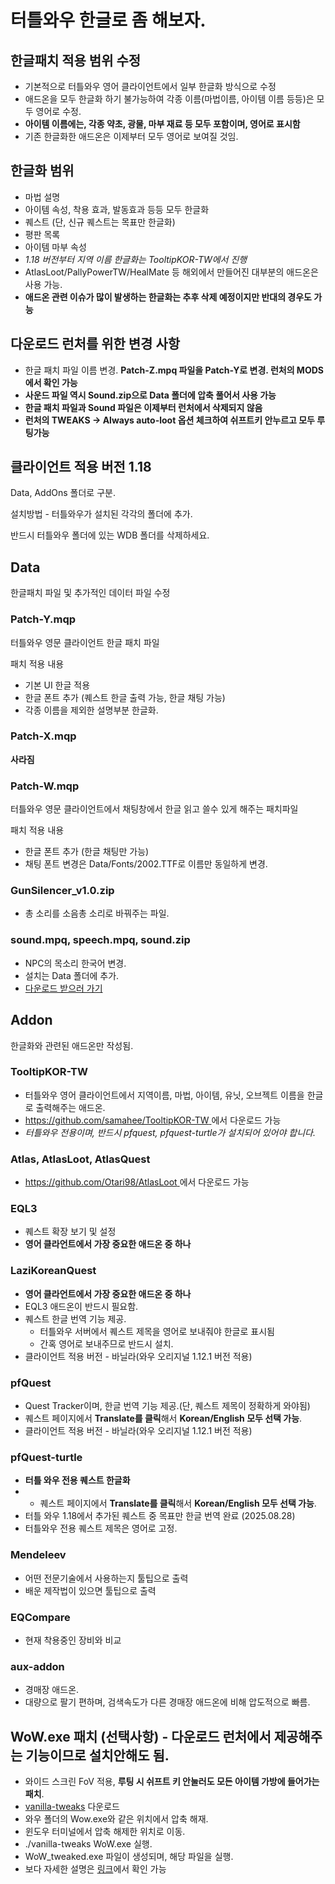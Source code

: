 # 터틀와우 한글로 좀 해보자.

## 한글패치 적용 범위 수정
* 기본적으로 터틀와우 영어 클라이언트에서 일부 한글화 방식으로 수정
* 애드온을 모두 한글화 하기 불가능하여 각종 이름(마법이름, 아이템 이름 등등)은 모두 영어로 수정.
* **아이템 이름에는, 각종 약초, 광물, 마부 재료 등 모두 포함이며, 영어로 표시함**
* 기존 한글화한 애드온은 이제부터 모두 영어로 보여질 것임.

## 한글화 범위
* 마법 설명
* 아이템 속성, 착용 효과, 발동효과 등등 모두 한글화
* 퀘스트 (단, 신규 퀘스트는 목표만 한글화)
* 평판 목록
* 아이템 마부 속성
* *1.18 버전부터 지역 이름 한글화는 TooltipKOR-TW에서 진행*
* AtlasLoot/PallyPowerTW/HealMate 등 해외에서 만들어진 대부분의 애드온은 사용 가능.
* **애드온 관련 이슈가 많이 발생하는 한글화는 추후 삭제 예정이지만 반대의 경우도 가능**

## 다운로드 런처를 위한 변경 사항
* 한글 패치 파일 이름 변경. **Patch-Z.mpq 파일을 Patch-Y로 변경. 런처의 MODS에서 확인 가능**
* **사운드 파일 역시 Sound.zip으로 Data 폴더에 압축 풀어서 사용 가능**
* **한글 패치 파일과 Sound 파일은 이제부터 런처에서 삭제되지 않음**
* **런처의 TWEAKS -> Always auto-loot 옵션 체크하여 쉬프트키 안누르고 모두 루팅가능**

## 클라이언트 적용 버전 1.18
Data, AddOns 폴더로 구분.

설치방법 - 터틀와우가 설치된 각각의 폴더에 추가.

반드시 터틀와우 폴더에 있는 WDB 폴더를 삭제하세요.


## Data
한글패치 파일 및 추가적인 데이터 파일 수정

### Patch-Y.mqp
터틀와우 영문 클라이언트 한글 패치 파일

패치 적용 내용
* 기본 UI 한글 적용
* 한글 폰트 추가 (퀘스트 한글 출력 가능, 한글 채팅 가능)
* 각종 이름을 제외한 설명부분 한글화.

### Patch-X.mqp
**사라짐**

### Patch-W.mqp
터틀와우 영문 클라이언트에서 채팅창에서 한글 읽고 쓸수 있게 해주는 패치파일

패치 적용 내용
* 한글 폰트 추가 (한글 채팅만 가능)
* 채팅 폰트 변경은 Data/Fonts/2002.TTF로 이름만 동일하게 변경.

### GunSilencer_v1.0.zip
* 총 소리를 소음총 소리로 바꿔주는 파일.

### sound.mpq, speech.mpq, sound.zip
* NPC의 목소리 한국어 변경.
* 설치는 Data 폴더에 추가.
* [다운로드 받으러 가기](http://naver.me/5KbRjehg)


## Addon
한글화와 관련된 애드온만 작성됨.

### TooltipKOR-TW
* 터틀와우 영어 클라이언트에서 지역이름, 마법, 아이템, 유닛, 오브젝트 이름을 한글로 출력해주는 애드온.  
* [https://github.com/samahee/TooltipKOR-TW ](https://github.com/samahee/TooltipKOR-TW)에서 다운로드 가능  
* *터틀와우 전용이며, 반드시 pfquest, pfquest-turtle가 설치되어 있어야 합니다.*

### Atlas, AtlasLoot, AtlasQuest
* [https://github.com/Otari98/AtlasLoot ](https://github.com/Otari98/AtlasLoot)에서 다운로드 가능

### EQL3
* 퀘스트 확장 보기 및 설정
* **영어 클라언트에서 가장 중요한 애드온 중 하나**

### LaziKoreanQuest
* **영어 클라언트에서 가장 중요한 애드온 중 하나**
* EQL3 애드온이 반드시 필요함.
* 퀘스트 한글 번역 기능 제공.
  - 터틀와우 서버에서 퀘스트 제목을 영어로 보내줘야 한글로 표시됨
  -  간혹 영어로 보내주므로 반드시 설치.
* 클라이언트 적용 버전 - 바닐라(와우 오리지널 1.12.1 버전 적용)   

### pfQuest
* Quest Tracker이며, 한글 번역 기능 제공.(단, 퀘스트 제목이 정확하게 와야됨)
* 퀘스트 페이지에서 **Translate를 클릭**해서 **Korean/English 모두 선택 가능**.
* 클라이언트 적용 버전 - 바닐라(와우 오리지널 1.12.1 버전 적용)

### pfQuest-turtle
* **터틀 와우 전용 퀘스트 한글화**
* * 퀘스트 페이지에서 **Translate를 클릭**해서 **Korean/English 모두 선택 가능**.
* 터틀 와우 1.18에서 추가된 퀘스트 중 목표만 한글 번역 완료 (2025.08.28)
* 터틀와우 전용 퀘스트 제목은 영어로 고정.

### Mendeleev
* 어떤 전문기술에서 사용하는지 툴팁으로 출력
* 배운 제작법이 있으면 툴팁으로 출력

### EQCompare
* 현재 착용중인 장비와 비교

### aux-addon 
* 경매장 애드온.
* 대량으로 팔기 편하며, 검색속도가 다른 경매장 애드온에 비해 압도적으로 빠름.

## WoW.exe 패치 (선택사항) - 다운로드 런처에서 제공해주는 기능이므로 설치안해도 됨.
* 와이드 스크린 FoV 적용, **루팅 시 쉬프트 키 안눌러도 모든 아이템 가방에 들어가는 패치**.
* [vanilla-tweaks](https://github.com/brndd/vanilla-tweaks/releases/download/v1.6.0/vanilla-tweaks_v1.6.0_x86_64-pc-windows-gnu.zip) 다운로드
* 와우 폴더의 Wow.exe와 같은 위치에서 압축 해재.
* 윈도우 터미널에서 압축 해제한 위치로 이동.
* ./vanilla-tweaks WoW.exe 실행.
* WoW_tweaked.exe 파일이 생성되며, 해당 파일을 실행.
* 보다 자세한 설명은 [링크](https://github.com/brndd/vanilla-tweaks)에서 확인 가능

